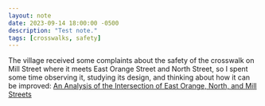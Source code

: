 ```yaml
---
layout: note
date: 2023-09-14 18:00:00 -0500
description: "Test note."
tags: [crosswalks, safety]
---
```


The village received some complaints about the safety of the crosswalk on Mill
Street where it meets East Orange Street and North Street, so I spent some time
observing it, studying its design, and thinking about how it can be improved:
[An Analysis of the Intersection of East Orange, North, and Mill Streets](https://councilmandrum.net/journal/2023-06-12-an-analysis-of-the-intersection-of-east-orange-north-and-mill-streets/)
